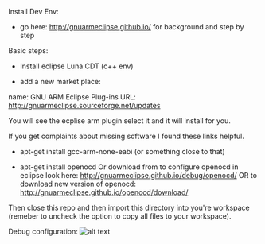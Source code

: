 Install Dev Env:
* go here:  http://gnuarmeclipse.github.io/ for background and step by step

Basic steps:

* Install eclipse Luna CDT (c++ env)

* add a new market place:  


name: GNU ARM Eclipse Plug-ins
URL: http://gnuarmeclipse.sourceforge.net/updates

You will see the ecplise arm plugin select it and it will install for you.

If you get complaints about missing software I found these links helpful.

* apt-get install gcc-arm-none-eabi (or something close to that)

* apt-get install openocd Or download from to configure openocd in eclipse look here: http://gnuarmeclipse.github.io/debug/openocd/ OR to download new version of openocd:  http://gnuarmeclipse.github.io/openocd/download/


Then close this repo and then import this directory into you're workspace (remeber to uncheck the option to copy all files to your workspace).

Debug configuration:
![alt text](https://raw.githubusercontent.com/thedarknet/defcon24/master/badge/Screenshot%20from%202016-06-21%2022%3A05%3A16.png?token=AAogPW9rZvxenttQmwpecIIIWCeDPGSTks5Xc1gcwA%3D%3D "Debug Config")

